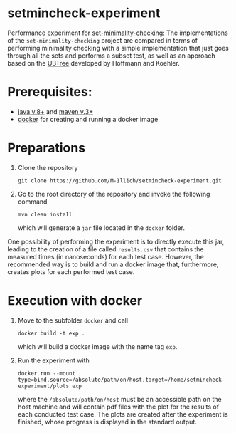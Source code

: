 # setmincheck-experiment
Performance experiment for [set-minimality-checking](https://github.com/M-Illich/set-minimality-checking.git):
The implementations of the `set-minimality-checking` project are compared in terms of performing minimality checking with a simple implementation that just goes through all the sets and performs a subset test, as well as an approach based on the [UBTree](https://www.researchgate.net/profile/Jana_Koehler2/publication/2294006_A_New_Method_to_Index_and_Query_Sets/links/53fc47820cf2dca8fffefe9a.pdf) developed by Hoffmann and Koehler.

# Prerequisites: 
- [java v.8+](http://java.com) and [maven v.3+](https://maven.apache.org/)
- [docker](https://www.docker.com) for creating and running a docker image

# Preparations
1. Clone the repository
   ```
   git clone https://github.com/M-Illich/setmincheck-experiment.git
   ```

2. Go to the root directory of the repository and invoke the following command
    ```
    mvn clean install
    ```
    which will generate a `jar` file located in the `docker` folder.
	
One possibility of performing the experiment is to directly execute this jar, leading to the creation of a file called `results.csv` that contains the measured times (in nanoseconds) for each test case. However, the recommended way is to build and run a docker image that, furthermore, creates plots for each performed test case.

# Execution with docker
1. Move to the subfolder `docker` and call
	```
	docker build -t exp .
	```
	which will build a docker image with the name tag `exp`.
	
2. Run the experiment with
    ```
    docker run --mount type=bind,source=/absolute/path/on/host,target=/home/setmincheck-experiment/plots exp
    ```
	where the `/absolute/path/on/host` must be an accessible path on the host machine and will contain pdf files with the plot for the results of each conducted test case. The plots are created after the experiment is finished, whose progress is displayed in the standard output.

